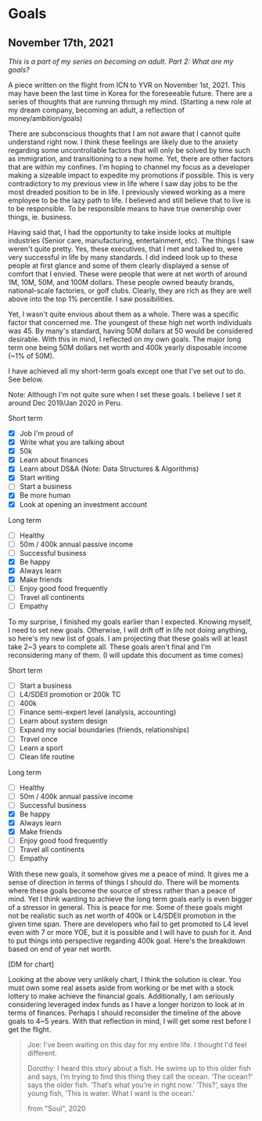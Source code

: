 # Goals

## November 17th, 2021

*This is a part of my series on becoming on adult. Part 2: What are my goals?*

A piece written on the flight from ICN to YVR on November 1st, 2021. This may have been the last time in Korea for the foreseeable future. There are a series of thoughts that are running through my mind. (Starting a new role at my dream company, becoming an adult, a reflection of money/ambition/goals)

There are subconscious thoughts that I am not aware that I cannot quite understand right now. I think these feelings are likely due to the anxiety regarding some uncontrollable factors that will only be solved by time such as immigration, and transitioning to a new home. Yet, there are other factors that are within my confines. I'm hoping to channel my focus as a developer making a sizeable impact to expedite my promotions if possible. This is very contradictory to my previous view in life where I saw day jobs to be the most dreaded position to be in life. I previously viewed working as a mere employee to be the lazy path to life. I believed and still believe that to live is to be responsible. To be responsible means to have true ownership over things, ie. business.

Having said that, I had the opportunity to take inside looks at multiple industries (Senior care, manufacturing, entertainment, etc). The things I saw weren't quite pretty. Yes, these executives, that I met and talked to, were very successful in life by many standards. I did indeed look up to these people at first glance and some of them clearly displayed a sense of comfort that I envied. These were people that were at net worth of around 1M, 10M, 50M, and 100M dollars. These people owned beauty brands, national-scale factories, or golf clubs. Clearly, they are rich as they are well above into the top 1% percentile. I saw possibilities.

Yet, I wasn't quite envious about them as a whole. There was a specific factor that concerned me. The youngest of these high net worth individuals was 45. By many's standard, having 50M dollars at 50 would be considered desirable. With this in mind, I reflected on my own goals. The major long term one being 50M dollars net worth and 400k yearly disposable income (~1% of 50M).

I have achieved all my short-term goals except one that I've set out to do. See below.

Note: Although I'm not quite sure when I set these goals. I believe I set it around Dec 2019/Jan 2020 in Peru.

Short term

- [x]  Job I'm proud of
- [x]  Write what you are talking about
- [x]  50k
- [x]  Learn about finances
- [x]  Learn about DS&A (Note: Data Structures & Algorithms)
- [x]  Start writing
- [ ]  Start a business
- [x]  Be more human
- [x]  Look at opening an investment account

Long term

- [ ]  Healthy
- [ ]  50m / 400k annual passive income
- [ ]  Successful business
- [x]  Be happy
- [x]  Always learn
- [x]  Make friends
- [ ]  Enjoy good food frequently
- [ ]  Travel all continents
- [ ]  Empathy

To my surprise, I finished my goals earlier than I expected. Knowing myself, I need to set new goals. Otherwise, I will drift off in life not doing anything, so here's my new list of goals. I am projecting that these goals will at least take 2~3 years to complete all. These goals aren't final and I'm reconsidering many of them. (I will update this document as time comes)

Short term

- [ ]  Start a business
- [ ]  L4/SDEII promotion or 200k TC
- [ ]  400k
- [ ]  Finance semi-expert level (analysis, accounting)
- [ ]  Learn about system design
- [ ]  Expand my social boundaries (friends, relationships)
- [ ]  Travel once
- [ ]  Learn a sport
- [ ]  Clean life routine

Long term

- [ ]  Healthy
- [ ]  50m / 400k annual passive income
- [ ]  Successful business
- [x]  Be happy
- [x]  Always learn
- [x]  Make friends
- [ ]  Enjoy good food frequently
- [ ]  Travel all continents
- [ ]  Empathy

With these new goals, it somehow gives me a peace of mind. It gives me a sense of direction in terms of things I should do. There will be moments where these goals become the source of stress rather than a peace of mind. Yet I think wanting to achieve the long term goals early is even bigger of a stressor in general. This is peace for me. Some of these goals might not be realistic such as net worth of 400k or L4/SDEII promotion in the given time span. There are developers who fail to get promoted to L4 level even with 7 or more YOE, but it is possible and I will have to push for it. And to put things into perspective regarding 400k goal. Here's the breakdown based on end of year net worth.

\[DM for chart\]

Looking at the above very unlikely chart, I think the solution is clear. You must own some real assets aside from working or be met with a stock lottery to make achieve the financial goals. Additionally, I am seriously considering leveraged index funds as I have a longer horizon to look at in terms of finances. Perhaps I should reconsider the timeline of the above goals to 4~5 years. With that reflection in mind, I will get some rest before I get the flight.

> Joe: I've been waiting on this day for my entire life. I thought I'd feel different.
>
> Dorothy: I heard this story about a fish. He swims up to this older fish and says, I’m trying to find this thing they call the ocean. ‘The ocean?’ says the older fish. ‘That’s what you’re in right now.’ ‘This?’, says the young fish, ‘This is water. What I want is the ocean.'
>
> from "Soul", 2020
